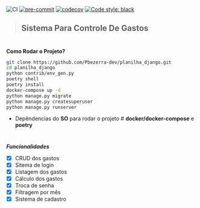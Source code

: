 ![CI](https://github.com/Pbezerra-dev/planilha_django/workflows/CI/badge.svg)
[![pre-commit](https://img.shields.io/badge/pre--commit-enabled-brightgreen?logo=pre-commit&logoColor=white)](https://github.com/pre-commit/pre-commit)
[![codecov](https://codecov.io/gh/Pbezerra-dev/planilha_django/branch/master/graph/badge.svg)](https://codecov.io/gh/Pbezerra-dev/planilha_django)
[![Code style: black](https://img.shields.io/badge/code%20style-black-000000.svg)](https://github.com/psf/black)

>## Sistema Para Controle De Gastos
#

__Como Rodar o Projeto?__

```bash
git clone https://github.com/Pbezerra-dev/planilha_django.git
cd planilha_django
python contrib/env_gen.py
poetry shell
poetry install
docker-compose up -d
python manage.py migrate
python manage.py createsuperuser
python manage.py runserver
```
- Depêndencias do __SO__ para rodar o projeto # __docker/docker-compose__ e __poetry__

#

*__Funcionalidades__*

- [x] CRUD dos gastos
- [x] Sitema de login
- [x] Listagem dos gastos
- [x] Cálculo dos gastos
- [x] Troca de senha
- [x] Filtragem por mês
- [x] Sistema de cadastro
